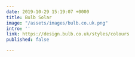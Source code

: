 ```yaml
---
date: 2019-10-29 15:19:07 +0000
title: Bulb Solar
image: "/assets/images/bulb.co.uk.png"
intro: ''
link: https://design.bulb.co.uk/styles/colours
published: false

---
```

